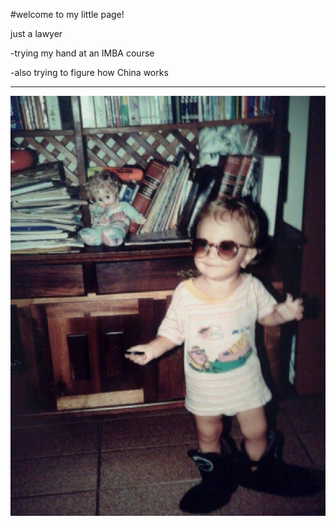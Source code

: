 



#welcome to my little page! 





just a lawyer 



-trying my hand at an IMBA course

-also trying to figure how China works

------------------------------------------------------------


 ![kid me](FB_IMG_1570456276928.jpg)
